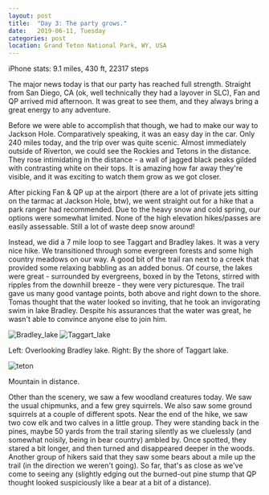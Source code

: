 ```yaml
---
layout: post
title:  "Day 3: The party grows."
date:   2019-06-11, Tuesday
categories: post
location: Grand Teton National Park, WY, USA
---
```


iPhone stats: 9.1 miles, 430 ft, 22317 steps

The major news today is that our party has reached full strength. Straight from San Diego, CA (ok, well technically they had a layover in SLC), Fan and QP arrived mid afternoon. It was great to see them, and they always bring a great energy to any adventure.

Before we were able to accomplish that though, we had to make our way to Jackson Hole. Comparatively speaking, it was an easy day in the car. Only 240 miles today, and the trip over was quite scenic. Almost immediately outside of Riverton, we could see the Rockies and Tetons in the distance. They rose intimidating in the distance - a wall of jagged black peaks gilded with contrasting white on their tops. It is amazing how far away they're visible, and it was exciting to watch them grow as we got closer.

After picking Fan & QP up at the airport (there are a lot of private jets sitting on the tarmac at Jackson Hole, btw), we went straight out for a hike that a park ranger had recommended. Due to the heavy snow and cold spring, our options were somewhat limited. None of the high elevation hikes/passes are easily assessable. Still a lot of waste deep snow around!

Instead, we did a 7 mile loop to see Taggart and Bradley lakes. It was a very nice hike. We transitioned through some evergreen forests and some high country meadows on our way. A good bit of the trail ran next to a creek that provided some relaxing babbling as an added bonus. Of course, the lakes were great - surrounded by evergreens, boxed in by the Tetons, stirred with ripples from the downhill breeze - they were very picturesque. The trail gave us many good vantage points, both above and right down to the shore. Tomas thought that the water looked so inviting, that he took an invigorating swim in lake Bradley. Despite his assurances that the water was great, he wasn't able to convince anyone else to join him.

<div class="post-image post-image--split">
    <img src="https://lh3.googleusercontent.com/vx6WGBVCo16ESkiEthDz56YZkF4o6jx3yi7HYtImS7sPww8yK1lifFUGIZxxtMcBi_lgojG5loDp3pRwXh2rXobX8FcbtLDAgENgBnQ9vBRd89RxaZENKUx3GDx8OA83DTwNOip7p7feiejHhmfKGi6sIuPOB_b5GfUg_efIH4NjTtuig85exExuJTJi6Or00W3wZgvHHMwaED-oLH9ZO8cWU176T_nSqYp-FOBMbxpuHuT38W1aoNYashXblDeOdBj7OKaUk411Y9PV-E2A4gBAezw1zN0m3vkhlXYCU-LyM6uZ56xUu5avhRFX_nIdSjsG_Ota_r_1BrVe_w5jTwExQ9xse6UvAoQFMVMOOxgKnRGrOsenzQ4WZPu7h-WytGFJUqjURem6wI8CHJ6mBv8AVxeetugjxoAq5-P6NIb4BNwPSN8uufqxYbBHPcybpmk8QG94usm-QyJ1uyjvQ15VOkRIXLkAEx_u7DB6EaFglCCOSs4z1no9y0tDM6J7W8DHG3lPdt-bMMarTpM9ENeE1taugz_9LU3WUZuB7RsWp6uzQOfUOfKrhYcIgxtlgNGmCVdRIyyW1UbZZyZZnGDoc6ozMkVUbdxbikBCHQ2OFNlbmiH_4IwtAJznxruXJR3Rh1kVtYVlkw2xYyuu930daJpfJPCXCH_WCvXXs_FlC83wEX4-MUfxc5UYca4SRUPZoK6GycDsE_ohmUijfgH7gw=w1878-h1408-no" alt="Bradley_lake" />
    <img src="https://lh3.googleusercontent.com/uQ5EP4f9fCe8sPMB4DdQUTL0v7WDAPPZI7O2BRqt3MU0wdvpTsA5AHn6fa6Qs7IwIRETT7lBfBiC5ORarZIg6tcPivL8SdcqS7r6yNaFEX0sWUf3BgPOeAsH2owxjphcHZPKtQx-LvnQ8xwSdRrQjSQGWBN9HmYZn0_JWtnq0KnafsdBPMHoqyy5jLjiX4n5MWMRSfLq6wtO03I2du4FHxW2CSYsywj9nediQJv_5hnTs0B04FA_T25IACqCaSeCrffpz4sl1Y_6IbDnGvn2NSRbzrcPhhyZGnRFD_JEhaonT04AAUmPBvTdnwEvSsseJJp23D5GyxBVmTl8IN4b1TmIUJXo4NDsOUbFhZc64S1nQaDg-pgbyFZomHVCSblq5yGsCYdibXwoVQsNFijAWoS1dLDl5m--yH3tRtijqytXR3QfYKEGcXj_pl1nGC16J8i3fkpbQHJEk2KeahsiTMBv6DTp6jq8aeLGfGb4SiAvyLdi9UhZJs8RFrdHrwPrFUDbP4reoU05SHZ2kaLc6he6MIkT7mDlWZAUSO-xPROstkbeWVctDYJdORZjbaCEHfkTsCk-CNDg9T9itFMcfMl5vNk2CChQHD8kclcQniIc6M3Y29hT3FoX8Y6yPa_MdY_EZSjGfztxLQf1n-nxE0f1ob6u20vj_wBSh0OR0QCvyLSEwOfB8LglrXR4K8iisy2Gyfx1dQjnnu-UgpPTOW45fw=w1878-h1408-no" alt="Taggart_lake" />
    <p class="post-image-caption"> Left: Overlooking Bradley lake. Right: By the shore of Taggart lake. </p>
</div>

<div class="post-image">
    <img src="https://lh3.googleusercontent.com/PuGEEJtLzPkAKW4oqqUbdGubkQsSaQNEtMhyUENDYbyq351-FU0ECBxT4Sqo7NTQ6N6MlWsIipySykMxQLYMSARpECRsqNKprBe0x5p7ZCothg82iUAWkIAMohL032jLXMN_ttps99-U-TcD15t-1nNQfHzuKro-EZQelqqcLCzpqiyJUK0zFO07g5T1rje5PYN4GZvmSRmE_1eHpkwq8d0fgVBeW8saAprwTE8pRbdjvFqPJWyqL6Lo7nUAidUHFy2qHPtUTAGw2M9NK41Df-LgIgRvMGYpQh2jObo-vGG6Y_ijGHqS63PLqVgW1P6NsT7xW7WjMuYBR-zvB1y1764ELI-W2u34_Vz-l3Ik2SNfdX4iJ9sEpRw0KRsPJnZFh3TYLGzDtC57F-LbG1h4f-n_2V0uULuxgeAIBIqvC0FFeinoSShyXJd-hkgmiC5QcccGlD5YoyBRY1Jwhw94bc0O0IKvXN86dycS_pd0SjRijj7RVycdUonHE0pHRFGZw_cBOqkXOa6T60FISpoFigoiKRZoHsK5dkgWy8gCWD_ol3JbG8Hiran9m8HtRZDXSh7IY3KmtPUbwUP-euOd3gW23da4hnCiaTF7fFYKcMyVvRX_Pw_syKjacKN62ycE7UPaARSy6yz5BRycDDn4jizhW7sZ9JJCCS29qHtZ5rYoahVHjI6lmyk99D4gSrckttIzCrkzCHLpaakB_pS_9a1eGw=w2114-h1408-no" alt="teton" />
    <p class="post-image-caption"> Mountain in distance. </p>
</div>

Other than the scenery, we saw a few woodland creatures today. We saw the usual chipmunks, and a few grey squirrels. We also saw some ground squirrels at a couple of different spots. Near the end of the hike, we saw two cow elk and two calves in a little group. They were standing back in the pines, maybe 50 yards from the trail staring silently as we cluelessly (and somewhat noisily, being in bear country) ambled by. Once spotted, they stared a bit longer, and then turned and disappeared deeper in the woods. Another group of hikers said that they saw some bears about a mile up the trail (in the direction we weren't going). So far, that's as close as we've come to seeing any (slightly edging out the burned-out pine stump that QP thought looked suspiciously like a bear at a bit of a distance). 
